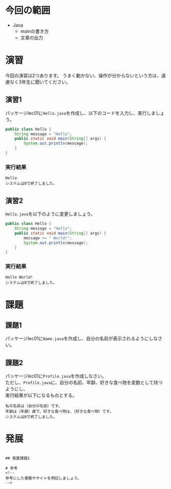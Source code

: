# 今回の範囲
<!--
この回でメインで扱う技術の範囲を箇条書きで書きましょう。
箇条書きの書き方の例は以下になります。
-->
- Java
	- mainの書き方
	- 文章の出力

# 演習
<!-- 
演習では、ファイル名とソースコードとその実行結果を必ず記してください。
` で囲むと、インライン表示できます。ファイル名や一行単位でのコードの解説時に使ってください。
``` で囲むと、コードブロックを作成できます。ソースコードや実行結果の表示に使ってください。
-->
今回の演習は2つあります。
うまく動かない、操作が分からないという方は、遠慮なく3年生に聞いてください。

## 演習1
パッケージlec01に`Hello.java`を作成し、以下のコードを入力し、実行しましょう。

```java:Hello.java
public class Hello {
	String message = "Hello";
	public static void main(String[] args) {
		System.out.println(message);
	}
}
```
### 実行結果
```
Hello
システムは0で終了しました。
```

## 演習2
`Hello.java`を以下のように変更しましょう。

```Hello.java
public class Hello {
	String message = "Hello";
	public static void main(String[] args) {
		message += " World!";
		System.out.println(message);
	}
}
```

### 実行結果

```
Hello World!
システムは0で終了しました。
```

# 課題
<!--
今回の範囲の理解を確認できるような課題を作ってください。
答えの書き方や扱いについては、SampleAns.mdを参照してください。
-->

## 課題1

パッケージlec01に`Name.java`を作成し、自分の名前が表示されるようにしなさい。<br>

## 課題2
パッケージlec01に`Profile.java`を作成しなさい。<br>
ただし、`Profile.java`に、自分の名前、年齢、好きな食べ物を変数として持つようにし、<br>
実行結果が以下になるものとする。
```
私の名前は（自分の名前）です。
年齢は（年齢）歳で、好きな食べ物は、（好きな食べ物）です。
システムは0で終了しました。
```

# 発展
<!--
今回の範囲外で扱いたいことや、知っておいてほしいこと、
また、今回の範囲の発展形で問題を作りたい人は、ここに作ってください。
-->
```

## 発展課題1

# 参考
<!--
参考にした書籍やサイトを明記しましょう。
-->
